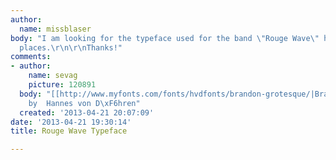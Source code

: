 ```yaml
---
author:
  name: missblaser
body: "I am looking for the typeface used for the band \"Rouge Wave\" here in multiple
  places.\r\n\r\nThanks!"
comments:
- author:
    name: sevag
    picture: 120891
  body: "[[http://www.myfonts.com/fonts/hvdfonts/brandon-grotesque/|Brandon Grotesque]]
    by  Hannes von D\xF6hren"
  created: '2013-04-21 20:07:09'
date: '2013-04-21 19:30:14'
title: Rouge Wave Typeface

---
```

